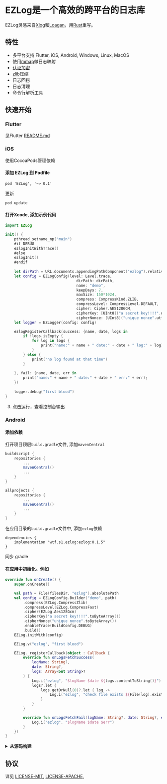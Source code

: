 # EZLog是一个高效的跨平台的日志库
EZLog灵感来自[Xlog](https://github.com/Tencent/mars)和[Loagan](https://github.com/Meituan-Dianping/Logan)，用[Rust](https://www.rust-lang.org/)重写。

## 特性
- 多平台支持 Flutter, iOS, Android, Windows, Linux, MacOS
- 使用[mmap](https://man7.org/linux/man-pages/man2/mmap.2.html)做日志映射
- [认证加密](https://en.wikipedia.org/wiki/Authenticated_encryption)
- [zlib](https://en.wikipedia.org/wiki/Zlib)压缩
- 日志回捞
- 日志清理
- 命令行解析工具

## 快速开始

### Flutter

见Flutter [README.md](./ezlog_flutter/README.md)

### iOS

使用CocoaPods管理依赖

#### 添加 EZLog 到 Podfile

```
pod 'EZLog', '~> 0.1'
```
更新

```
pod update
```
#### 打开Xcode, 添加示例代码

```swift
import EZLog

init() {
    pthread_setname_np("main")
    #if DEBUG
    ezlogInitWithTrace()
    #else
    ezlogInit()
    #endif
    
    let dirPath = URL.documents.appendingPathComponent("ezlog").relativePath
    let config = EZLogConfig(level: Level.trace,
                                dirPath: dirPath,
                                name: "demo",
                                keepDays: 7,
                                maxSize: 150*1024,
                                compress: CompressKind.ZLIB,
                                compressLevel: CompressLevel.DEFAULT,
                                cipher: Cipher.AES128GCM,
                                cipherKey: [UInt8]("a secret key!!!!".utf8),
                                cipherNonce: [UInt8]("unique nonce".utf8))
    let logger = EZLogger(config: config)

    ezlogRegisterCallback(success: {name, date, logs in
        if !logs.isEmpty {
            for log in logs {
                print("name:" + name + " date:" + date + " log:" + log);
            }
        } else {
            print("no log found at that time")
        }
        
    }, fail: {name, date, err in
        print("name:" + name + " date:" + date + " err:" + err);
    })
    
    logger.debug("first blood")
}
```

3. 点击运行，查看控制台输出

### Android

#### 添加依赖

打开项目顶层`build.gradle`文件, 添加`mavenCentral`

```groovy
buildscript {
    repositories {
        ...
        mavenCentral()
        ...
    }
}

allprojects {
    repositories {
        ...
        mavenCentral()
        ...
    }
}
```

在应用目录的`build.gradle`文件中, 添加`ezlog`依赖

```
dependencies {
    implementation "wtf.s1.ezlog:ezlog:0.1.5"
}
```

同步 gradle

#### 在应用中初始化。例如

```kotlin
override fun onCreate() {
    super.onCreate()

    val path = File(filesDir, "ezlog").absolutePath
    val config = EZLogConfig.Builder("demo", path)
        .compress(EZLog.CompressZlib)
        .compressLevel(EZLog.CompressFast)
        .cipher(EZLog.Aes128Gcm)
        .cipherKey("a secret key!!!!".toByteArray())
        .cipherNonce("unique nonce".toByteArray())
        .enableTrace(BuildConfig.DEBUG)
        .build()
    EZLog.initWith(config)

    EZLog.v("ezlog", "first blood")

    EZLog._registerCallback(object : Callback {
        override fun onLogsFetchSuccess(
            logName: String?,
            date: String?,
            logs: Array<out String>?
        ) {
            Log.i("ezlog", "$logName $date ${logs.contentToString()}")
            logs?.let {
                logs.getOrNull(0)?.let { log ->
                    Log.i("ezlog", "check file exists ${File(log).exists()}")
                }
            }
        }

        override fun onLogsFetchFail(logName: String?, date: String?, err: String?) {
            Log.i("ezlog", "$logName $date $err")
        }
    })
}

```

<details>
<summary><b>从源码构建</b></summary>
</p>

安装配置`Rust`

```
curl --proto '=https' --tlsv1.2 -sSf https://sh.rustup.rs | sh
source $HOME/.cargo/env
```

使用nightly版本

``` 
rustup default nightly-2022-08-10
```

构建时使用了[build-std](https://doc.rust-lang.org/nightly/cargo/reference/unstable.html#build-std)特性，所以需要添加std的源码组件

```
rustup component add rust-src --toolchain nightly-x86_64-apple-darwin
```

添加构建目标: iOS, android

```
rustup target add aarch64-linux-android armv7-linux-androideabi aarch64-apple-ios aarch64-apple-ios-sim x86_64-apple-ios
```

克隆仓库到本地后，在命令行中执行

```
cargo check
```

等待所有的依赖下载...构建ezlog包

```
cargo build -p ezlog
```

####  android工程构建

使用`cargo-ndk`来构建动态链接库

```
cargo install cargo-ndk
```

在仓库的android目录下执行

```
sh b_android.sh
```

在AndroidStudio中打开android项目


#### iOS工程构建

安装 `cbindgen`

```
cargo install --force cbindgen
```

在仓库的ios目录执行

```
sh b_ios.sh
```

在Xcode里打开`ios/EZlog.xcworkspace`

</details>

## 协议

详见 [LICENSE-MIT](LICENSE-MIT), [LICENSE-APACHE](LICENSE-APACHE), 
